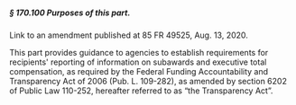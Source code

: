 ##### § 170.100 Purposes of this part. #####

Link to an amendment published at 85 FR 49525, Aug. 13, 2020.

This part provides guidance to agencies to establish requirements for recipients' reporting of information on subawards and executive total compensation, as required by the Federal Funding Accountability and Transparency Act of 2006 (Pub. L. 109-282), as amended by section 6202 of Public Law 110-252, hereafter referred to as “the Transparency Act”.